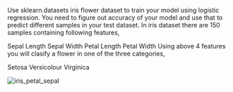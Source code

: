 Use sklearn.datasets iris flower dataset to train your model using logistic regression. You need to figure out accuracy of your model and use that to predict different samples in your test dataset. In iris dataset there are 150 samples containing following features,

Sepal Length
Sepal Width
Petal Length
Petal Width
Using above 4 features you will clasify a flower in one of the three categories,

Setosa
Versicolour
Virginica

![iris_petal_sepal](https://github.com/shiv200004/Practice_Projects/assets/116841380/a24561eb-bfaa-4bae-8ab9-3d47a34290f2)

